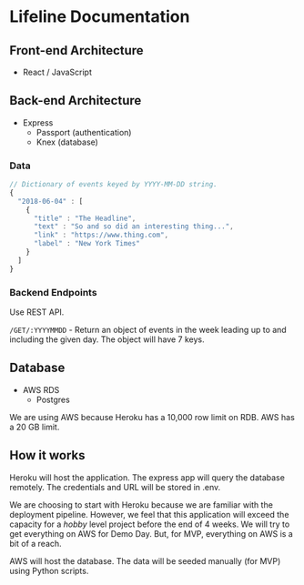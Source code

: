 # Lifeline Documentation

## Front-end Architecture

- React / JavaScript

## Back-end Architecture

- Express
  - Passport (authentication)
  - Knex (database)

### Data

```js
// Dictionary of events keyed by YYYY-MM-DD string.
{
  "2018-06-04" : [
    {
      "title" : "The Headline",
      "text" : "So and so did an interesting thing...",
      "link" : "https://www.thing.com",
      "label" : "New York Times"
    }
  ]
}
```

### Backend Endpoints

Use REST API.

`/GET/:YYYYMMDD` - Return an object of events in the week leading up to and including the given day. The object will have 7 keys.

## Database

- AWS RDS
  - Postgres

We are using AWS because Heroku has a 10,000 row limit on RDB. AWS has a 20 GB limit.

## How it works

Heroku will host the application. The express app will query the database remotely. The credentials and URL will be stored in .env.

We are choosing to start with Heroku because we are familiar with the deployment pipeline. However, we feel that this application will exceed the capacity for a _hobby_ level project before the end of 4 weeks. We will try to get everything on AWS for Demo Day. But, for MVP, everything on AWS is a bit of a reach.

AWS will host the database. The data will be seeded manually (for MVP) using Python scripts.
